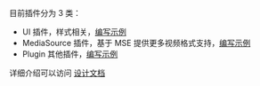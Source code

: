 

目前插件分为 3 类：

* UI 插件，样式相关，[编写示例](https://github.com/dblate/larkplayer/blob/master/docs/plugin/ui-plugin-example.md)
* MediaSource 插件，基于 MSE 提供更多视频格式支持，[编写示例](https://github.com/dblate/larkplayer/blob/master/docs/plugin/media-source-plugin-example.md)
* Plugin 其他插件，[编写示例](https://github.com/dblate/larkplayer/blob/master/docs/plugin/normal-plugin-example.md)


详细介绍可以访问 [设计文档](https://github.com/dblate/larkplayer/blob/master/docs/design.md)